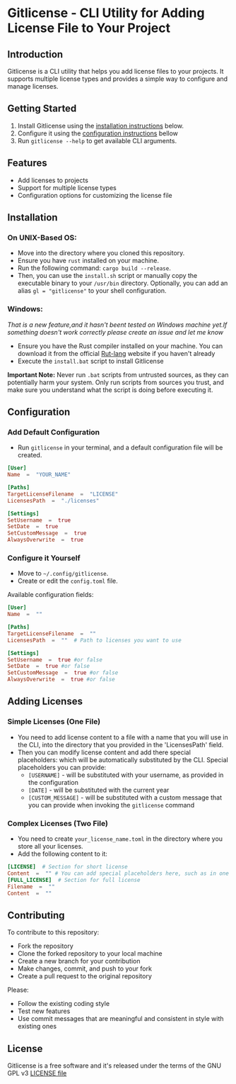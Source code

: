 # Gitlicense - CLI Utility for Adding License File to Your Project

## Introduction

Gitlicense is a CLI utility that helps you add license files to your projects. It supports multiple license types and provides a simple way to configure and manage licenses.

## Getting Started


1. Install Gitlicense using the [installation instructions](#installation) below.
2. Configure it using the [configuration instructions](#configuration) bellow
3. Run `gitlicense --help` to get available CLI arguments.

## Features

-   Add licenses to projects
-   Support for multiple license types
-   Configuration options for customizing the license file

## Installation

### On UNIX-Based OS:

-   Move into the directory where you cloned this repository.
-   Ensure you have `rust` installed on your machine.
-   Run the following command: `cargo build --release`.
-   Then, you can use the `install.sh` script or manually copy the executable binary to your `/usr/bin` directory. Optionally, you can add an alias `gl = "gitlicense"` to your shell configuration.

### Windows:
*That is a new feature,and it hasn't beent tested on Windows machine yet.If something doesn't work correctly please create an issue and let me know*

- Ensure you have the Rust compiler installed on your machine. You can download it from the official [Rut-lang](https://www.rust-lang.org/tools/install) website if you haven't already
- Execute the `install.bat` script to install Gitlicense

**Important Note:** Never run `.bat` scripts from untrusted sources, as they can potentially harm your system. Only run scripts from sources you trust, and make sure you understand what the script is doing before executing it.

## Configuration

### Add Default Configuration

- Run `gitlicense` in your terminal, and a default configuration file will be created.

```toml
[User]
Name  =  "YOUR_NAME"

[Paths]
TargetLicenseFilename  =  "LICENSE"
LicensesPath  =  "./licenses"

[Settings]
SetUsername  =  true
SetDate  =  true
SetCustomMessage  =  true
AlwaysOverwrite  =  true
```

### Configure it Yourself

-   Move to `~/.config/gitlicense`.
-   Create or edit the `config.toml` file.

Available configuration fields:
``` toml
[User]
Name  =  ""

[Paths]
TargetLicenseFilename  =  ""
LicensesPath  =  ""  # Path to licenses you want to use

[Settings]
SetUsername  =  true #or false
SetDate  =  true #or false
SetCustomMessage  =  true #or false
AlwaysOverwrite  =  true #or false
```

## Adding Licenses

### Simple Licenses (One File)

-   You need to add license content to a file with a name that you will use in the CLI, into the directory that you provided in the 'LicensesPath' field.
-   Then you can modify license content and add there special placeholders:
which will be automatically substituted by the CLI.
Special placeholders you can provide:
    + `[USERNAME]` - will be substituted with your username, as provided in the configuration
    + `[DATE]` - will be substituted with the current year
    + `[CUSTOM_MESSAGE]` - will be substituted with a custom message that you can provide when invoking the `gitlicense` command

### Complex Licenses (Two File)

-   You need to create `your_license_name.toml` in the directory where you store all your licenses.
-   Add the following content to it:

```toml
[LICENSE]  # Section for short license
Content  =  "" # You can add special placeholders here, such as in one file's licenses
[FULL_LICENSE]  # Section for full license
Filename  =  ""
Content  =  ""
```


## Contributing

To contribute to this repository:

- Fork the repository
- Clone the forked repository to your local machine
- Create a new branch for your contribution
- Make changes, commit, and push to your fork
- Create a pull request to the original repository

Please:
- Follow the existing coding style
- Test new features
- Use commit messages that are meaningful and consistent in style with existing ones

## License
Gitlicense is a free software and it's released under the terms of the GNU GPL v3 [LICENSE file](LICENSE)
